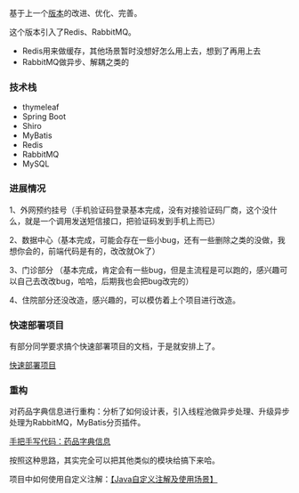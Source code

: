 基于上一个[版本](https://github.com/TianWeiChang/hospital)的改进、优化、完善。

这个版本引入了Redis、RabbitMQ。
- Redis用来做缓存，其他场景暂时没想好怎么用上去，想到了再用上去
- RabbitMQ做异步、解耦之类的

### 技术栈
- thymeleaf
- Spring Boot
- Shiro
- MyBatis
- Redis 
- RabbitMQ
- MySQL

### 进展情况

1、外网预约挂号（手机验证码登录基本完成，没有对接验证码厂商，这个没什么，就是一个调用发送短信接口，把验证码发到手机上而已）

2、数据中心（基本完成，可能会存在一些小bug，还有一些删除之类的没做，我想你会的，前端代码是有的，改改就Ok了）

3、门诊部分 （基本完成，肯定会有一些bug，但是主流程是可以跑的，感兴趣可以自己去改改bug，哈哈，后期我也会把bug改完的）

4、住院部分还没改造，感兴趣的，可以模仿着上个项目进行改造。



### 快速部署项目

有部分同学要求搞个快速部署项目的文档，于是就安排上了。

[快速部署项目](https://t.zsxq.com/076dTjIds)

### 重构

对药品字典信息进行重构：分析了如何设计表，引入线程池做异步处理、升级异步处理为RabbitMQ，MyBatis分页插件。

[手把手写代码：药品字典信息](https://t.zsxq.com/07eQdVeUI)

按照这种思路，其实完全可以把其他类似的模块给搞下来哈。

项目中如何使用自定义注解：[【Java自定义注解及使用场景】](https://t.zsxq.com/077KW7QKw)





